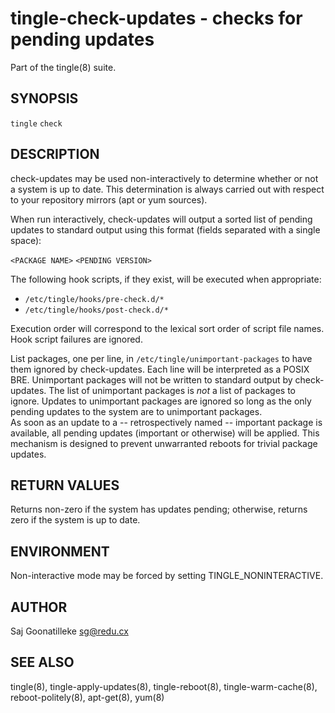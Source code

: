 tingle-check-updates - checks for pending updates
=================================================

Part of the tingle(8) suite.

## SYNOPSIS

`tingle` `check`

## DESCRIPTION

check-updates may be used non-interactively to determine whether or not 
a system is up to date.  This determination is always carried out with 
respect to your repository mirrors (apt or yum sources).

When run interactively, check-updates will output a sorted list of 
pending updates to standard output using this format (fields separated 
with a single space):

`<PACKAGE NAME>` `<PENDING VERSION>`

The following hook scripts, if they exist, will be executed when 
appropriate:

- `/etc/tingle/hooks/pre-check.d/*`
- `/etc/tingle/hooks/post-check.d/*`

Execution order will correspond to the lexical sort order of script 
file names.  Hook script failures are ignored.

List packages, one per line, in `/etc/tingle/unimportant-packages` to 
have them ignored by check-updates.  Each line will be interpreted as a 
POSIX BRE.  Unimportant packages will not be written to standard output 
by check-updates.  The list of unimportant packages is *not* a list of 
packages to ignore.  Updates to unimportant packages are ignored so long 
as the only pending updates to the system are to unimportant packages.  
As soon as an update to a -- retrospectively named -- important package 
is available, all pending updates (important or otherwise) will be 
applied.  This mechanism is designed to prevent unwarranted reboots for 
trivial package updates.

## RETURN VALUES

Returns non-zero if the system has updates pending; otherwise, returns 
zero if the system is up to date.

## ENVIRONMENT

Non-interactive mode may be forced by setting TINGLE_NONINTERACTIVE.

## AUTHOR

Saj Goonatilleke <sg@redu.cx>

## SEE ALSO

tingle(8), tingle-apply-updates(8), tingle-reboot(8), 
tingle-warm-cache(8), reboot-politely(8), apt-get(8), yum(8)

